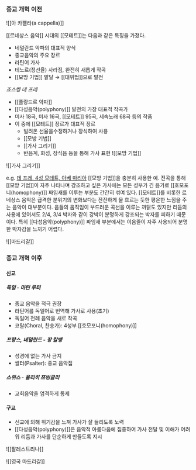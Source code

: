 ### 종교 개혁 이전
![[아 카펠라(a cappella)]]

[[르네상스 음악]] 시대의 [[모테트]]는 다음과 같은 특징을 가졌다. 
+ 네덜란드 악파의 대표적 양식
+ 종교음악의 주요 장르
+ 라틴어 가사
+ 테노르(정선율) 사라짐, 완전히 새롭게 작곡
+ [[모방 기법]] 발달 $\rightarrow$ [[대위법]]으로 발전

*죠스켕 데 프레*
+ [[플랑드르 악파]]
+ [[다성음악(polyphony)]] 발전의 가장 대표적 작곡가
+ 미사 18곡, 미사 16곡, [[모테트]] 95곡, 세속노래 68곡 등의 작품
+ 이 중에 [[모테트]] 장르가 대표적 장르
	+ 빌려온 선율을수정하거나 장식하여 사용
	+ [[모방 기법]]
	+ [[가사 그리기]]
	+ 반음계, 화성, 장식음 등을 통해 가사 표현
![[모방 기법]]

![[가사 그리기]]

e.g. <a href="https://www.youtube.com/watch?v=FNbIyFlvxlk">데 프레. 4성 모테트, 아베 마리아</a>
	[[모방 기법]]을 충분히 사용한 예. 전곡을 통해 [[모방 기법]]이 자주 나타나며 강조하고 싶은 가사에는 모든 성부가 긴 음가로 [[호모포니(homophony)]] 짜임새를 이루는 부분도 간간히 섞여 있다. 
	[[모테트]]를 비롯한 르네상스 음악은 급격한 분위기의 변화보다는 잔잔하게 물 흐르는 듯한 평온한 느낌을 주는 음악이 대부분이다. 음들의 움직임이 부드러운 곡선을 이루는 까닭도 있지만 리듬의 사용에 있어서도 2/4, 3/4 박자와 같이 강박이 분명하게 강조되는 박자를 피하기 때문이다. 특히 [[다성음악(polyphony)]] 짜임새 부분에서는 이음줄이 자주 사용되어 분명한 박자감을 느끼기 어렵다. 

![[마드리갈]]

### 종교 개혁 이후

#### 신교
##### 독일 - 마틴 루터
+ 종교 음악을 적극 권장
+ 라틴어를 독일어로 번역해 가사로 사용(초기)
+ 독일어 전례 음악을 새로 작곡
+ 코랄(Choral, 찬송가): 4성부 [[호모포니(homophony)]]
##### 프랑스, 네덜란드 - 장 칼뱅
+ 성경에 없는 가사 금지
+ 쌀터(Psalter): 종교 음악집
##### 스위스 - 울리히 쯔빙글리
+ 교회음악을 엄격하게 통제
#### 구교
+ 신교에 의해 위기감을 느껴 가사가 잘 들리도록 노력
+ [[다성음악(polyphony)]]은 음악적 아름다움에 집중하여 가사 전달 및 이해가 어려워 리듬과 가사를 단순하게 만들도록 지시

![[팔레스트리나]]

![[영국 마드리갈]]